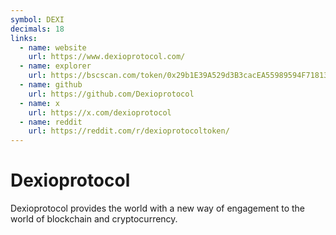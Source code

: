 ```yaml
---
symbol: DEXI
decimals: 18
links:
  - name: website
    url: https://www.dexioprotocol.com/
  - name: explorer
    url: https://bscscan.com/token/0x29b1E39A529d3B3cacEA55989594F71813e998Bb
  - name: github
    url: https://github.com/Dexioprotocol
  - name: x
    url: https://x.com/dexioprotocol
  - name: reddit
    url: https://reddit.com/r/dexioprotocoltoken/
---
```


# Dexioprotocol

Dexioprotocol provides the world with a new way of engagement to the world of blockchain and cryptocurrency.
